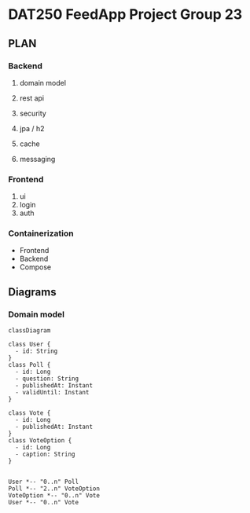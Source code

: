 # DAT250 FeedApp Project Group 23

## PLAN
### Backend
1. domain model
2. rest api
3. security

4. jpa / h2
5. cache
6. messaging

### Frontend
1. ui
2. login
3. auth

### Containerization
- Frontend
- Backend
- Compose

## Diagrams

### Domain model

```mermaid
classDiagram

class User {
  - id: String
}
class Poll {
  - id: Long
  - question: String
  - publishedAt: Instant
  - validUntil: Instant
}

class Vote {
  - id: Long
  - publishedAt: Instant
}
class VoteOption {
  - id: Long
  - caption: String
}


User *-- "0..n" Poll
Poll *-- "2..n" VoteOption
VoteOption *-- "0..n" Vote
User *-- "0..n" Vote
```
